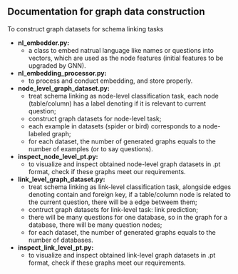 ## Documentation for graph data construction

To construct graph datasets for schema linking tasks

* **nl_embedder.py:** 
  * a class to embed natrual language like names or questions into vectors, which are used as the node features (initial features to be upgraded by GNN).
* **nl_embedding_processor.py:** 
  * to process and conduct embedding, and store properly.
* **node_level_graph_dataset.py:**
  * treat schema linking as node-level classification task, each node (table/column) has a label denoting if it is relevant to current question;
  * construct graph datasets for node-level task;
  * each example in datasets (spider or bird) corresponds to a node-labeled graph;
  * for each dataset, the number of generated graphs equals to the number of examples (or to say questions).
* **inspect_node_level_pt.py:** 
  * to visualize and inspect obtained node-level graph datasets in .pt format, check if these graphs meet our requirements.
* **link_level_graph_dataset.py:**
  * treat schema linking as link-level classification task, alongside edges denoting contain and foreign key, if a table/column node is related to the current question, there will be a edge betweem them;
  * contruct graph datasets for link-level task: link prediction;
  * there will be many questions for one database, so in the graph for a database, there will be many question nodes;
  * for each dataset, the number of generated graphs equals to the number of databases.
* **inspect_link_level_pt.py:** 
  * to visualize and inspect obtained link-level graph datasets in .pt format, check if these graphs meet our requirements.